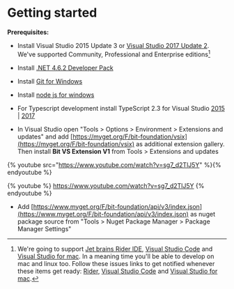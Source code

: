 # Getting started

**Prerequisites:**

* Install Visual Studio 2015 Update 3 or [Visual Studio 2017 Update 2](https://www.visualstudio.com/downloads/). We've supported Community, Professional and Enterprise editions[^1]

* Install [.NET 4.6.2 Developer Pack](http://go.microsoft.com/fwlink/?LinkId=780617)
* Install [Git for Windows](https://git-scm.com/download/win)
* Install [node js for windows](https://nodejs.org/en/download/)
* For Typescript development install TypeScript 2.3 for Visual Studio [2015 ](https://www.microsoft.com/en-us/download/details.aspx?id=48593)\| [2017](https://www.microsoft.com/en-us/download/details.aspx?id=55258)
* In Visual Studio open "Tools &gt; Options &gt; Environment &gt; Extensions and updates" and add [https://myget.org/F/bit-foundation/vsix](https://myget.org/F/bit-foundation/vsix) as additional extension gallery. Then install **Bit VS Extension V1** from Tools &gt; Extensions and updates

{% youtube src="https://www.youtube.com/watch?v=sg7_d2TlJ5Y" %}{% endyoutube %}

{% youtube %}
https://www.youtube.com/watch?v=sg7_d2TlJ5Y
{% endyoutube %}

* Add [https://www.myget.org/F/bit-foundation/api/v3/index.json](https://www.myget.org/F/bit-foundation/api/v3/index.json) as nuget package source from "Tools &gt; Nuget Package Manager &gt; Package Manager Settings"

[^1]: We're going to support [Jet brains Rider IDE](https://www.jetbrains.com/rider/), [Visual Studio Code](https://code.visualstudio.com/) and [Visual Studio for mac](https://www.visualstudio.com/vs/visual-studio-mac/). In a meaning time you'll be able to develop on mac and linux too. Follow these issues links to get notified whenever these items get ready: [Rider](https://github.com/bit-foundation/bit-framework/issues/58), [Visual Studio Code](https://github.com/bit-foundation/bit-framework/issues/57) and [Visual Studio for mac](https://github.com/bit-foundation/bit-framework/issues/56).

